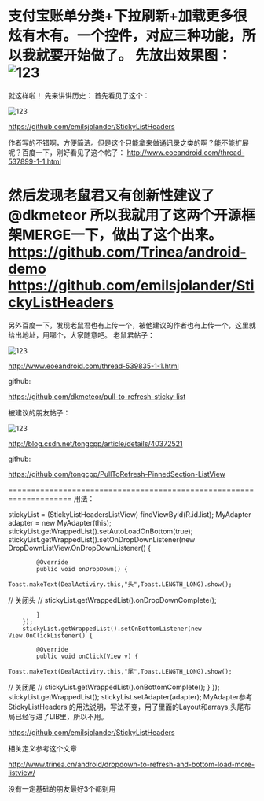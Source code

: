 支付宝账单分类+下拉刷新+加载更多很炫有木有。一个控件，对应三种功能，所以我就要开始做了。
先放出效果图：
![123](http://a1.eoeandroid.com/attachment/forum/201504/14/142437gujsslwjaeb9yzaz.gif)
==============================================================
就这样啦！
先来讲讲历史：
首先看见了这个：

![123](https://github.com/emilsjolander/StickyListHeaders/raw/master/demo.gif)

https://github.com/emilsjolander/StickyListHeaders

作者写的不错啊，方便简洁。但是这个只能拿来做通讯录之类的啊？能不能扩展呢？百度一下，刚好看见了这个帖子：
http://www.eoeandroid.com/thread-537899-1-1.html

然后发现老鼠君又有创新性建议了@dkmeteor 
所以我就用了这两个开源框架MERGE一下，做出了这个出来。
https://github.com/Trinea/android-demo
https://github.com/emilsjolander/StickyListHeaders
============================================================
另外百度一下，发现老鼠君也有上传一个，被他建议的作者也有上传一个，这里就给出地址，用哪个，大家随意吧。
老鼠君帖子：

![123](http://a1.eoeandroid.com/attachment/forum/201408/08/004204mbdk9yejdu2ad992.gif)

http://www.eoeandroid.com/thread-539835-1-1.html

github:

https://github.com/dkmeteor/pull-to-refresh-sticky-list

被建议的朋友帖子：

![123](https://github.com/tongcpp/PullToRefresh-PinnedSection-ListView/raw/master/screen0.png)

http://blog.csdn.net/tongcpp/article/details/40372521

github:

https://github.com/tongcpp/PullToRefresh-PinnedSection-ListView

====================================================================
用法：

stickyList = (StickyListHeadersListView) findViewById(R.id.list);
        MyAdapter adapter = new MyAdapter(this);
        stickyList.getWrappedList().setAutoLoadOnBottom(true);
        stickyList.getWrappedList().setOnDropDownListener(new DropDownListView.OnDropDownListener() {

            @Override
            public void onDropDown() {
                Toast.makeText(DealActiviry.this,"头",Toast.LENGTH_LONG).show();
//                关闭头
//                stickyList.getWrappedList().onDropDownComplete();

            }
        });
        stickyList.getWrappedList().setOnBottomListener(new View.OnClickListener() {

            @Override
            public void onClick(View v) {
                Toast.makeText(DealActiviry.this,"尾",Toast.LENGTH_LONG).show();
//                关闭尾
//                stickyList.getWrappedList().onBottomComplete();
            }
        });
        stickyList.getWrappedList();
        stickyList.setAdapter(adapter);
MyAdapter参考StickyListHeaders 的用法说明，写法不变，用了里面的Layout和arrays,头尾布局已经写进了LIB里，所以不用。

https://github.com/emilsjolander/StickyListHeaders

相关定义参考这个文章

http://www.trinea.cn/android/dropdown-to-refresh-and-bottom-load-more-listview/


没有一定基础的朋友最好3个都别用



